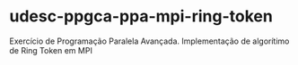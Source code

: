 # udesc-ppgca-ppa-mpi-ring-token
Exercício de Programação Paralela Avançada. Implementação de algorítimo de Ring Token em MPI
